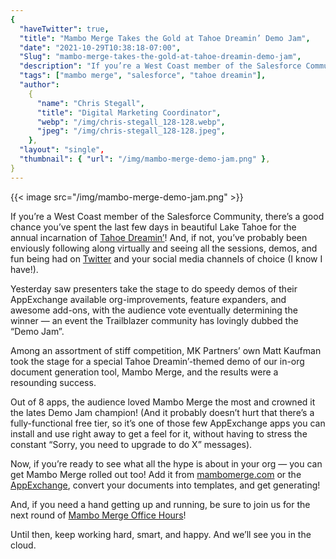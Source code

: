 ```yaml
---
{
  "haveTwitter": true,
  "title": "Mambo Merge Takes the Gold at Tahoe Dreamin’ Demo Jam",
  "date": "2021-10-29T10:38:18-07:00",
  "Slug": "mambo-merge-takes-the-gold-at-tahoe-dreamin-demo-jam",
  "description": "If you’re a West Coast member of the Salesforce Community, there’s a good chance you’ve spent the last few days in beautiful Lake Tahoe for...",
  "tags": ["mambo merge", "salesforce", "tahoe dreamin"],
  "author":
    {
      "name": "Chris Stegall",
      "title": "Digital Marketing Coordinator",
      "webp": "/img/chris-stegall_128-128.webp",
      "jpeg": "/img/chris-stegall_128-128.jpeg",
    },
  "layout": "single",
  "thumbnail": { "url": "/img/mambo-merge-demo-jam.png" },
}
---
```


{{< image src="/img/mambo-merge-demo-jam.png" >}}

If you’re a West Coast member of the Salesforce Community, there’s a good chance you’ve spent the last few days in beautiful Lake Tahoe for the annual incarnation of [Tahoe Dreamin’](https://www.norcaldreamin.com/tahoe-dreamin-2021-info/)! And, if not, you’ve probably been enviously following along virtually and seeing all the sessions, demos, and fun being had on [Twitter](https://twitter.com/i/lists/1453118115374452738) and your social media channels of choice (I know I have!).

Yesterday saw presenters take the stage to do speedy demos of their AppExchange available org-improvements, feature expanders, and awesome add-ons, with the audience vote eventually determining the winner — an event the Trailblazer community has lovingly dubbed the “Demo Jam”.

Among an assortment of stiff competition, MK Partners’ own Matt Kaufman took the stage for a special Tahoe Dreamin’-themed demo of our in-org document generation tool, Mambo Merge, and the results were a resounding success.

Out of 8 apps, the audience loved Mambo Merge the most and crowned it the lates Demo Jam champion! (And it probably doesn’t hurt that there’s a fully-functional free tier, so it’s one of those few AppExchange apps you can install and use right away to get a feel for it, without having to stress the constant “Sorry, you need to upgrade to do X” messages).

Now, if you’re ready to see what all the hype is about in your org — you can get Mambo Merge rolled out too! Add it from [mambomerge.com](https://www.mambomerge.com/) or the [AppExchange](https://appexchange.salesforce.com/appxListingDetail?listingId=a0N3u00000MBinOEAT), convert your documents into templates, and get generating!

And, if you need a hand getting up and running, be sure to join us for the next round of [Mambo Merge Office Hours](https://events.mkpartners.com/MamboMergeOfficeHours)!

Until then, keep working hard, smart, and happy. And we’ll see you in the cloud.

